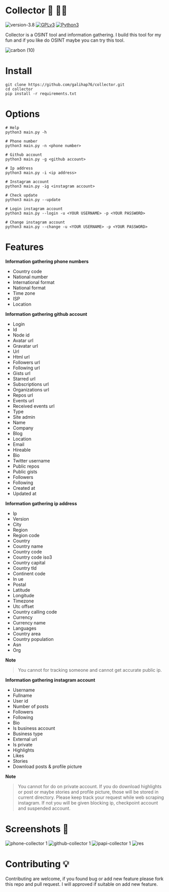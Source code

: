 # Collector 🔎 🕵️‍♂️

![version-3.8](https://img.shields.io/badge/version-3.8-green)
[![GPLv3](https://img.shields.io/badge/license-GPLv3-blue)](https://img.shields.io/badge/license-GPLv3-blue)
[![Python3](https://img.shields.io/badge/language-Python3-red)](https://img.shields.io/badge/language-Python3-red)

Collector is a OSINT tool and information gathering. I build this tool for my fun and if you like do OSINT maybe you can try this tool.

![carbon (10)](https://user-images.githubusercontent.com/83481679/179400490-0ae38198-4792-4984-806c-c48b13806479.png)

# Install 
```
git clone https://github.com/galihap76/collector.git
cd collector 
pip install -r requirements.txt
```

# Options
```
# Help 
python3 main.py -h

# Phone number
python3 main.py -n <phone number>

# Github account
python3 main.py -g <github account>

# Ip address
python3 main.py -i <ip address>

# Instagram account
python3 main.py -ig <instagram account>

# Check update
python3 main.py --update

# Login instagram account
python3 main.py --login -u <YOUR USERNAME> -p <YOUR PASSWORD>

# Change instagram account
python3 main.py --change -u <YOUR USERNAME> -p <YOUR PASSWORD>
```

# Features 
**Information gathering phone numbers**
* Country code
* National number
* International format
* National format
* Time zone
* ISP
* Location

**Information gathering github account**
* Login
* Id
* Node id
* Avatar url
* Gravatar url
* Url
* Html url
* Followers url
* Following url
* Gists url
* Starred url
* Subscriptions url
* Organizations url
* Repos url
* Events url
* Received events url
* Type
* Site admin
* Name
* Company
* Blog
* Location
* Email
* Hireable
* Bio
* Twitter username
* Public repos
* Public gists
* Followers
* Following
* Created at
* Updated at

**Information gathering ip address**
* Ip
* Version
* City
* Region
* Region code
* Country
* Country name
* Country code
* Country code iso3
* Country capital
* Country tld
* Continent code
* In ue
* Postal
* Latitude
* Longitude
* Timezone
* Utc offset
* Country calling code
* Currency
* Currency name
* Languages
* Country area
* Country population
* Asn
* Org

**Note** 
> You cannot for tracking someone and cannot get accurate public ip.

**Information gathering instagram account**
* Username
* Fullname
* User id
* Number of posts
* Followers
* Following
* Bio
* Is business account
* Business type
* External url
* Is private
* Highlights
* Likes
* Stories
* Download posts & profile picture

**Note**  
> You cannot for do on private account. If you do download highlights or post or maybe stories and profile picture, those will be stored in current directory. Please keep track your request while web scraping instagram. If not you will be given blocking ip, checkpoint account and suspended account.

# Screenshots 📸
![phone-collector 1](https://user-images.githubusercontent.com/83481679/172454033-15d9130b-d609-45fa-b6e4-9f88d742e310.png)
![github-collector 1](https://user-images.githubusercontent.com/83481679/172418954-b9df11e9-9914-4265-b7b5-c3908438ad11.png)
![ipapi-collector 1](https://user-images.githubusercontent.com/83481679/172419647-dcc84c90-5ee9-4c62-ad55-9bb198060f39.png) 
![res](https://user-images.githubusercontent.com/83481679/179392188-77bd6d25-ecbf-4882-8e7f-bd356ac585f0.png)

# Contributing 💡
Contributing are welcome, if you found bug or add new feature please fork this repo and pull request. I will approved if suitable on add new feature.
